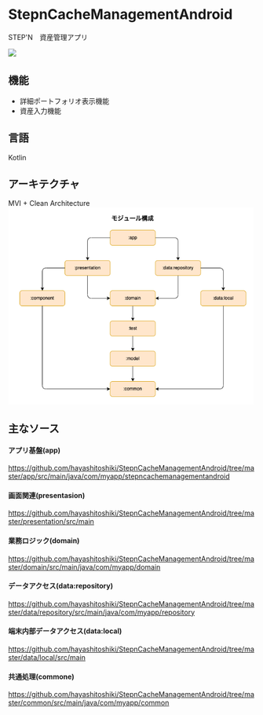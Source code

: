 # StepnCacheManagementAndroid
STEP'N　資産管理アプリ

<img src="https://user-images.githubusercontent.com/29057811/167237239-511e3597-3a3e-41c9-9daf-5671e759da84.gif" width="200">

## 機能
* 詳細ポートフォリオ表示機能  
* 資産入力機能

## 言語
Kotlin

## アーキテクチャ
MVI + Clean Architecture  
<img src="https://github.com/hayashitoshiki/StepnCacheManagementAndroid/blob/master/image/module.drawio.png" width="500">　  



## 主なソース

#### アプリ基盤(app)
https://github.com/hayashitoshiki/StepnCacheManagementAndroid/tree/master/app/src/main/java/com/myapp/stepncachemanagementandroid

#### 画面関連(presentasion)
https://github.com/hayashitoshiki/StepnCacheManagementAndroid/tree/master/presentation/src/main

#### 業務ロジック(domain)
https://github.com/hayashitoshiki/StepnCacheManagementAndroid/tree/master/domain/src/main/java/com/myapp/domain

#### データアクセス(data:repository)
https://github.com/hayashitoshiki/StepnCacheManagementAndroid/tree/master/data/repository/src/main/java/com/myapp/repository

#### 端末内部データアクセス(data:local)
https://github.com/hayashitoshiki/StepnCacheManagementAndroid/tree/master/data/local/src/main

#### 共通処理(commone)
https://github.com/hayashitoshiki/StepnCacheManagementAndroid/tree/master/common/src/main/java/com/myapp/common

